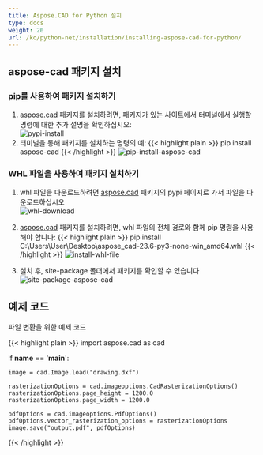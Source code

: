 ```yaml
---
title: Aspose.CAD for Python 설치
type: docs
weight: 20
url: /ko/python-net/installation/installing-aspose-cad-for-python/
---
```


## **aspose-cad 패키지 설치**

### pip를 사용하여 패키지 설치하기

1. [aspose.cad](https://pypi.org/project/aspose-cad/) 패키지를 설치하려면, 패키지가 있는 사이트에서 터미널에서 실행할 명령에 대한 추가 설명을 확인하십시오:<br/>
![pypi-install](/_assets/python-net/install/pypi-aspose-cad.png)
1. 터미널을 통해 패키지를 설치하는 명령의 예:
{{< highlight plain >}}
pip install aspose-cad
{{< /highlight >}}
![pip-install-aspose-cad](/_assets/python-net/install/pip-install-aspose.png)

### WHL 파일을 사용하여 패키지 설치하기

1. whl 파일을 다운로드하려면 [aspose.cad](https://pypi.org/project/aspose-cad/#files) 패키지의 pypi 페이지로 가서 파일을 다운로드하십시오<br/>
![whl-download](/_assets/python-net/install/download-whl-file.png)<br/>
1. [aspose.cad](https://pypi.org/project/aspose-cad/) 패키지를 설치하려면, whl 파일의 전체 경로와 함께 pip 명령을 사용해야 합니다:
{{< highlight plain >}}
pip install C:\Users\User\Desktop\aspose_cad-23.6-py3-none-win_amd64.whl
{{< /highlight >}}
![install-whl-file](/_assets/python-net/install/install-whl-file-terminal.png)

1. 설치 후, site-package 폴더에서 패키지를 확인할 수 있습니다<br/>
![site-package-aspose-cad](/_assets/python-net/install/site-package-aspose.png)

## 예제 코드
파일 변환을 위한 예제 코드

{{< highlight plain >}}
import aspose.cad as cad

if __name__ == '__main__':
    
    image = cad.Image.load("drawing.dxf")

    rasterizationOptions = cad.imageoptions.CadRasterizationOptions()
    rasterizationOptions.page_height = 1200.0
    rasterizationOptions.page_width = 1200.0
    
    pdfOptions = cad.imageoptions.PdfOptions()
    pdfOptions.vector_rasterization_options = rasterizationOptions
    image.save("output.pdf", pdfOptions)
{{< /highlight >}}
